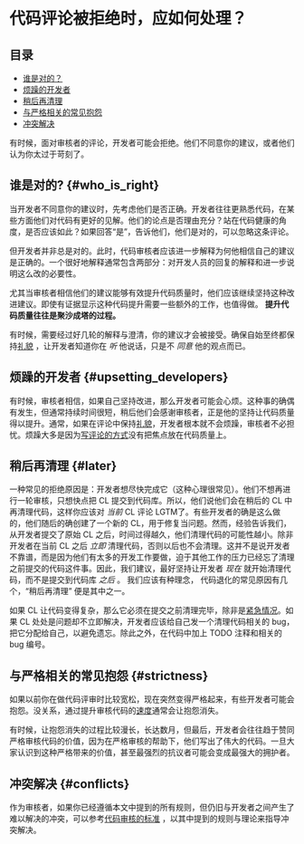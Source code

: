 # 代码评论被拒绝时，应如何处理？

## 目录
*   [谁是对的？](#who_is_right)
*   [烦躁的开发者](#upsetting_developers)
*   [稍后再清理](#later)
*   [与严格相关的常见抱怨](#strictness)
*   [冲突解决](#conflicts)

有时候，面对审核者的评论，开发者可能会拒绝。他们不同意你的建议，或者他们认为你太过于苛刻了。

## 谁是对的? {#who_is_right}

当开发者不同意你的建议时，先考虑他们是否正确。开发者往往更熟悉代码，在某些方面他们对代码有更好的见解。他们的论点是否理由充分？站在代码健康的角度，是否应该如此？如果回答“是”，告诉他们，他们是对的，可以忽略这条评论。

但开发者并非总是对的。此时，代码审核者应该进一步解释为何他相信自己的建议是正确的。一个很好地解释通常包含两部分：对开发人员的回复的解释和进一步说明这么改的必要性。

尤其当审核者相信他们的建议能够有效提升代码质量时，他们应该继续坚持这种改进建议。即使有证据显示这种代码提升需要一些额外的工作，也值得做。 **提升代码质量往往是聚沙成塔的过程。**

有时候，需要经过好几轮的解释与澄清，你的建议才会被接受。确保自始至终都保持[礼貌](comments.md#courtesy) ，让开发者知道你在 *听* 他说话，只是不 *同意* 他的观点而已。

## 烦躁的开发者 {#upsetting_developers}

有时候，审核者相信，如果自己坚持改进，那么开发者可能会心烦。这种事的确偶有发生，但通常持续时间很短，稍后他们会感谢审核者，正是他的坚持让代码质量得以提升。通常，如果在评论中保持[礼貌](comments.md#courtesy)，开发者根本就不会烦躁，审核者不必担忧。烦躁大多是因为[写评论的方式](comments.md#courtesy)没有把焦点放在代码质量上。

## 稍后再清理 {#later}

一种常见的拒绝原因是：开发者想尽快完成它（这种心理很常见）。他们不想再进行一轮审核，只想快点把 CL 提交到代码库。所以，他们说他们会在稍后的 CL 中再清理代码，这样你应该对 *当前* CL 评论 LGTM了。有些开发者的确是这么做的，他们随后的确创建了一个新的 CL，用于修复当问题。然而，经验告诉我们，从开发者提交了原始 CL 之后，时间过得越久，他们清理代码的可能性越小。除非开发者在当前 CL 之后 *立即* 清理代码，否则以后也不会清理。这并不是说开发者不靠谱，而是因为他们有太多的开发工作要做，迫于其他工作的压力已经忘了清理之前提交的代码这件事。因此，我们建议，最好坚持让开发者 *现在* 就开始清理代码，而不是提交到代码库 *之后* 。 我们应该有种理念， 代码退化的常见原因有几个，“稍后再清理” 便是其中之一。

如果 CL 让代码变得复杂，那么它必须在提交之前清理完毕，除非是[紧急情况](../emergencies.md)。如果 CL 处处是问题却不立即解决，开发者应该给自己发一个清理代码相关的 bug，把它分配给自己，以避免遗忘。除此之外，在代码中加上 TODO 注释和相关的 bug 编号。

## 与严格相关的常见抱怨 {#strictness}

如果以前你在做代码评审时比较宽松，现在突然变得严格起来，有些开发者可能会抱怨。没关系，通过提升审核代码的[速度](speed.md)通常会让抱怨消失。

有时候，让抱怨消失的过程比较漫长，长达数月，但最后，开发者会往往趋于赞同严格审核代码的价值，因为在严格审核的帮助下，他们写出了伟大的代码。一旦大家认识到这种严格带来的价值，甚至最强烈的抗议者可能会变成最强大的拥护者。

## 冲突解决 {#conflicts}

作为审核者，如果你已经遵循本文中提到的所有规则，但仍旧与开发者之间产生了难以解决的冲突，可以参考[代码审核的标准](standard.md) ，以其中提到的规则与理论来指导冲突解决。
